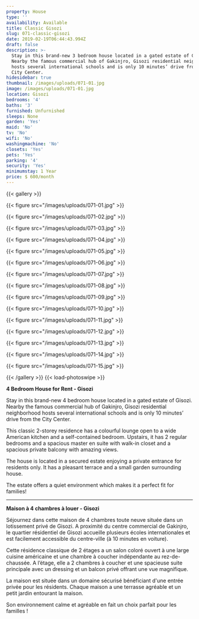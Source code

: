 ```yaml
---
property: House
type: ''
availability: Available
title: Classic Gisozi
slug: 071-classic-gisozi
date: 2019-02-19T06:44:43.994Z
draft: false
description: >-
  Stay in this brand-new 3 bedroom house located in a gated estate of Gisozi.
  Nearby the famous commercial hub of Gakinjro, Gisozi residential neighborhood
  hosts several international schools and is only 10 minutes’ drive from the
  City Center.
hidesidebar: true
thumbnail: /images/uploads/071-01.jpg
image: /images/uploads/071-01.jpg
location: Gisozi
bedrooms: '4'
baths: '3'
furnished: Unfurnished
sleeps: None
garden: 'Yes'
maid: 'No'
tv: 'No'
wifi: 'No'
washingmachine: 'No'
closets: 'Yes'
pets: 'Yes'
parking: '4'
security: 'Yes'
minimumstay: 1 Year
price: $ 600/month
---
```

{{< gallery >}} 

{{< figure src="/images/uploads/071-01.jpg" >}} 

{{< figure src="/images/uploads/071-02.jpg" >}}

 {{< figure src="/images/uploads/071-03.jpg" >}} 

{{< figure src="/images/uploads/071-04.jpg" >}}

{{< figure src="/images/uploads/071-05.jpg" >}}

 {{< figure src="/images/uploads/071-06.jpg" >}}

 {{< figure src="/images/uploads/071-07.jpg" >}}

 {{< figure src="/images/uploads/071-08.jpg" >}}

{{< figure src="/images/uploads/071-09.jpg" >}} 

{{< figure src="/images/uploads/071-10.jpg" >}}

 {{< figure src="/images/uploads/071-11.jpg" >}} 

{{< figure src="/images/uploads/071-12.jpg" >}}

{{< figure src="/images/uploads/071-13.jpg" >}}

{{< figure src="/images/uploads/071-14.jpg" >}}

{{< figure src="/images/uploads/071-15.jpg" >}}

 {{< /gallery >}} {{< load-photoswipe >}}

**4 Bedroom House for Rent - Gisozi**

Stay in this brand-new 4 bedroom house located in a gated estate of Gisozi. Nearby the famous commercial hub of Gakinjro, Gisozi residential neighborhood hosts several international schools and is only 10 minutes’ drive from the City Center.

This classic 2-storey residence has a colourful lounge open to a wide American kitchen and a self-contained bedroom. Upstairs, it has 2 regular bedrooms and a spacious master en suite with walk-in closet and a spacious private balcony with amazing views.

The house is located in a secured estate enjoying a private entrance for residents only. It has a pleasant terrace and a small garden surrounding house. 

The estate offers a quiet environment which makes it a perfect fit for families!

- - -

**Maison à  4 chambres à louer - Gisozi**

Séjournez dans cette maison de 4 chambres toute neuve située dans un lotissement privé de Gisozi. A proximité du centre commercial de Gakinjro, le quartier résidentiel de Gisozi accueille plusieurs écoles internationales et est facilement accessible du centre-ville (à 10 minutes en voiture).

Cette résidence classique de 2 étages a un salon coloré ouvert à une large cuisine américaine et une chambre à coucher indépendante au rez-de-chaussée. A l’étage, elle a 2 chambres à coucher et une spacieuse suite principale avec un dressing et un balcon privé offrant une vue magnifique.

La maison est située dans un domaine sécurisé bénéficiant d'une entrée privée pour les résidents. Chaque maison a une terrasse agréable et un petit jardin entourant la maison. 

Son environnement calme et agréable en fait un choix parfait pour les familles !
